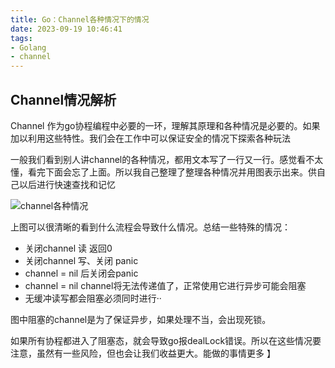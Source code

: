 ```yaml
---
title: Go：Channel各种情况下的情况
date: 2023-09-19 10:46:41
tags:
- Golang
- channel
---
```


## Channel情况解析

Channel 作为go协程编程中必要的一环，理解其原理和各种情况是必要的。如果加以利用这些特性。我们会在工作中可以保证安全的情况下探索各种玩法

一般我们看到别人讲channel的各种情况，都用文本写了一行又一行。感觉看不太懂，看完下面会忘了上面。所以我自己整理了整理各种情况并用图表示出来。供自己以后进行快速查找和记忆

![channel各种情况](https://img1.imgtp.com/2023/09/19/hV0QoxLs.png)

上图可以很清晰的看到什么流程会导致什么情况。总结一些特殊的情况：

- 关闭channel 读 返回0
- 关闭channel 写、关闭 panic
- channel = nil 后关闭会panic
- channel = nil channel将无法传递值了，正常使用它进行异步可能会阻塞
- 无缓冲读写都会阻塞必须同时进行··

图中阻塞的channel是为了保证异步，如果处理不当，会出现死锁。

如果所有协程都进入了阻塞态，就会导致go报dealLock错误。所以在这些情况要注意，虽然有一些风险，但也会让我们收益更大。能做的事情更多
】